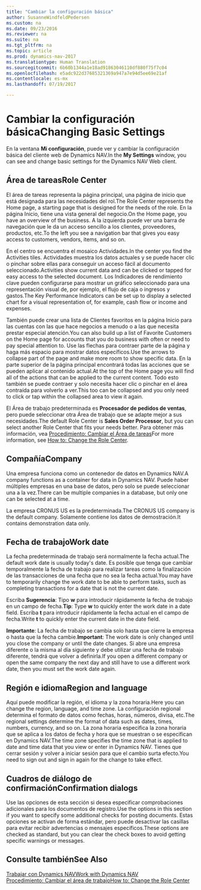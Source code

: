 ```yaml
---
title: "Cambiar la configuración básica"
author: SusanneWindfeldPedersen
ms.custom: na
ms.date: 09/23/2016
ms.reviewer: na
ms.suite: na
ms.tgt_pltfrm: na
ms.topic: article
ms.prod: dynamics-nav-2017
ms.translationtype: Human Translation
ms.sourcegitcommit: 6b60b1344a1e18ad91863046110df880f75f7c04
ms.openlocfilehash: e5adc922d37685321369a947a7e94d5ee69e21af
ms.contentlocale: es-mx
ms.lasthandoff: 07/19/2017

---
```


# <a name="changing-basic-settings"></a><span data-ttu-id="816a2-102">Cambiar la configuración básica</span><span class="sxs-lookup"><span data-stu-id="816a2-102">Changing Basic Settings</span></span>
<span data-ttu-id="816a2-103">En la ventana **Mi configuración**, puede ver y cambiar la configuración básica del cliente web de Dynamics NAV.</span><span class="sxs-lookup"><span data-stu-id="816a2-103">In the **My Settings** window, you can see and change basic settings for the Dynamics NAV Web client.</span></span>  

## <a name="role-center"></a><span data-ttu-id="816a2-104">Área de tareas</span><span class="sxs-lookup"><span data-stu-id="816a2-104">Role Center</span></span>
<span data-ttu-id="816a2-105">El área de tareas representa la página principal, una página de inicio que está designada para las necesidades del rol.</span><span class="sxs-lookup"><span data-stu-id="816a2-105">The Role Center represents the Home page, a starting page that is designed for the needs of the role.</span></span> <span data-ttu-id="816a2-106">En la página Inicio, tiene una vista general del negocio.</span><span class="sxs-lookup"><span data-stu-id="816a2-106">On the Home page, you have an overview of the business.</span></span> <span data-ttu-id="816a2-107">A la izquierda puede ver una barra de navegación que le da un acceso sencillo a los clientes, proveedores, productos, etc.</span><span class="sxs-lookup"><span data-stu-id="816a2-107">To the left you see a navigation bar that gives you easy access to customers, vendors, items, and so on.</span></span>

<span data-ttu-id="816a2-108">En el centro se encuentra el mosaico Actividades.</span><span class="sxs-lookup"><span data-stu-id="816a2-108">In the center you find the Activities tiles.</span></span> <span data-ttu-id="816a2-109">Actividades muestra los datos actuales y se puede hacer clic o pinchar sobre ellas para conseguir un acceso fácil al documento seleccionado.</span><span class="sxs-lookup"><span data-stu-id="816a2-109">Activities show current data and can be clicked or tapped for easy access to the selected document.</span></span> <span data-ttu-id="816a2-110">Los Indicadores de rendimiento clave pueden configurarse para mostrar un gráfico seleccionado para una representación visual de, por ejemplo, el flujo de caja o ingresos y gastos.</span><span class="sxs-lookup"><span data-stu-id="816a2-110">The Key Performance Indicators can be set up to display a selected chart for a visual representation of, for example, cash flow or income and expenses.</span></span>

<span data-ttu-id="816a2-111">También puede crear una lista de Clientes favoritos en la página Inicio para las cuentas con las que hace negocios a menudo o a las que necesita prestar especial atención.</span><span class="sxs-lookup"><span data-stu-id="816a2-111">You can also build up a list of Favorite Customers on the Home page for accounts that you do business with often or need to pay special attention to.</span></span> <span data-ttu-id="816a2-112">Use las flechas para contraer parte de la página y haga más espacio para mostrar datos específicos.</span><span class="sxs-lookup"><span data-stu-id="816a2-112">Use the arrows to collapse part of the page and make more room to show specific data.</span></span> <span data-ttu-id="816a2-113">En la parte superior de la página principal encontrará todas las acciones que se pueden aplicar al contenido actual.</span><span class="sxs-lookup"><span data-stu-id="816a2-113">At the top of the Home page you will find all of the actions that can be applied to the current content.</span></span> <span data-ttu-id="816a2-114">Todo esto también se puede contraer y solo necesita hacer clic o pinchar en el área contraída para volverlo a ver.</span><span class="sxs-lookup"><span data-stu-id="816a2-114">This too can be collapsed and you only need to click or tap within the collapsed area to view it again.</span></span>

<span data-ttu-id="816a2-115">El Área de trabajo predeterminada es **Procesador de pedidos de ventas**, pero puede seleccionar otra Área de trabajo que se adapte mejor a sus necesidades.</span><span class="sxs-lookup"><span data-stu-id="816a2-115">The default Role Center is **Sales Order Processor**, but you can select another Role Center that fits your needs better.</span></span> <span data-ttu-id="816a2-116">Para obtener más información, vea [Procedimiento: Cambiar el Área de tareas](ui-change-role.md)</span><span class="sxs-lookup"><span data-stu-id="816a2-116">For more information, see [How to: Change the Role Center](ui-change-role.md).</span></span>

## <a name="company"></a><span data-ttu-id="816a2-117">Compañía</span><span class="sxs-lookup"><span data-stu-id="816a2-117">Company</span></span>
<span data-ttu-id="816a2-118">Una empresa funciona como un contenedor de datos en Dynamics NAV.</span><span class="sxs-lookup"><span data-stu-id="816a2-118">A company functions as a container for data in Dynamics NAV.</span></span> <span data-ttu-id="816a2-119">Puede haber múltiples empresas en una base de datos, pero solo se puede seleccionar una a la vez.</span><span class="sxs-lookup"><span data-stu-id="816a2-119">There can be multiple companies in a database, but only one can be selected at a time.</span></span>

<span data-ttu-id="816a2-120">La empresa CRONUS US es la predeterminada.</span><span class="sxs-lookup"><span data-stu-id="816a2-120">The CRONUS US company is the default company.</span></span> <span data-ttu-id="816a2-121">Solamente contiene los datos de demostración.</span><span class="sxs-lookup"><span data-stu-id="816a2-121">It contains demonstration data only.</span></span>   

## <a name="work-date"></a><span data-ttu-id="816a2-122">Fecha de trabajo</span><span class="sxs-lookup"><span data-stu-id="816a2-122">Work date</span></span>
<span data-ttu-id="816a2-123">La fecha predeterminada de trabajo será normalmente la fecha actual.</span><span class="sxs-lookup"><span data-stu-id="816a2-123">The default work date is usually today's date.</span></span> <span data-ttu-id="816a2-124">Es posible que tenga que cambiar temporalmente la fecha de trabajo para realizar tareas como la finalización de las transacciones de una fecha que no sea la fecha actual.</span><span class="sxs-lookup"><span data-stu-id="816a2-124">You may have to temporarily change the work date to be able to perform tasks, such as completing transactions for a date that is not the current date.</span></span>

<span data-ttu-id="816a2-125">Escriba **Sugerencia**: Tipo **w** para introducir rápidamente la fecha de trabajo en un campo de fecha.</span><span class="sxs-lookup"><span data-stu-id="816a2-125">**Tip**: Type **w** to quickly enter the work date in a date field.</span></span> <span data-ttu-id="816a2-126">Escriba **t** para introducir rápidamente la fecha actual en el campo de fecha.</span><span class="sxs-lookup"><span data-stu-id="816a2-126">Write **t** to quickly enter the current date in the date field.</span></span>

<span data-ttu-id="816a2-127">**Importante**: La fecha de trabajo se cambia solo hasta que cierre la empresa o hasta que la fecha cambie.</span><span class="sxs-lookup"><span data-stu-id="816a2-127">**Important**: The work date is only changed until you close the company or until the date changes.</span></span> <span data-ttu-id="816a2-128">Si abre una empresa diferente o la misma al día siguiente y debe utilizar una fecha de trabajo diferente, tendrá que volver a definirla.</span><span class="sxs-lookup"><span data-stu-id="816a2-128">If you open a different company or open the same company the next day and still have to use a different work date, then you must set the work date again.</span></span>

## <a name="region-and-language"></a><span data-ttu-id="816a2-129">Región e idioma</span><span class="sxs-lookup"><span data-stu-id="816a2-129">Region and language</span></span>
<span data-ttu-id="816a2-130">Aquí puede modificar la región, el idioma y la zona horaria.</span><span class="sxs-lookup"><span data-stu-id="816a2-130">Here you can change the region, language, and time zone.</span></span> <span data-ttu-id="816a2-131">La configuración regional determina el formato de datos como fechas, horas, números, divisa, etc.</span><span class="sxs-lookup"><span data-stu-id="816a2-131">The regional settings determine the format of data such as dates, times, numbers, currency, and so on.</span></span> <span data-ttu-id="816a2-132">La zona horaria especifica la zona horaria que se aplica a los datos de fecha y hora que se muestran o se especifican en Dynamics NAV.</span><span class="sxs-lookup"><span data-stu-id="816a2-132">The time zone specifies the time zone that is applied to date and time data that you view or enter in Dynamics NAV.</span></span> <span data-ttu-id="816a2-133">Tienes que cerrar sesión y volver a iniciar sesión para que el cambio surta efecto.</span><span class="sxs-lookup"><span data-stu-id="816a2-133">You need to sign out and sign in again for the change to take effect.</span></span>

## <a name="confirmation-dialogs"></a><span data-ttu-id="816a2-134">Cuadros de diálogo de confirmación</span><span class="sxs-lookup"><span data-stu-id="816a2-134">Confirmation dialogs</span></span>
<span data-ttu-id="816a2-135">Use las opciones de esta sección si desea especificar comprobaciones adicionales para los documentos de registro.</span><span class="sxs-lookup"><span data-stu-id="816a2-135">Use the options in this section if you want to specify some additional checks for posting documents.</span></span> <span data-ttu-id="816a2-136">Estas opciones se activan de forma estándar, pero puede desactivar las casillas para evitar recibir advertencias o mensajes específicos.</span><span class="sxs-lookup"><span data-stu-id="816a2-136">These options are checked as standard, but you can clear the check boxes to avoid getting specific warnings or messages.</span></span>

## <a name="see-also"></a><span data-ttu-id="816a2-137">Consulte también</span><span class="sxs-lookup"><span data-stu-id="816a2-137">See Also</span></span>
[<span data-ttu-id="816a2-138">Trabajar con Dynamics NAV</span><span class="sxs-lookup"><span data-stu-id="816a2-138">Work with Dynamics NAV</span></span>](ui-work-product.md)  
[<span data-ttu-id="816a2-139">Procedimiento: Cambiar el área de trabajo</span><span class="sxs-lookup"><span data-stu-id="816a2-139">How to: Change the Role Center</span></span>](ui-change-role.md)  

